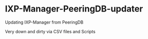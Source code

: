# IXP-Manager-PeeringDB-updater
Updating IXP-Manager  from PeeringDB 

Very down and dirty via CSV files and Scripts
